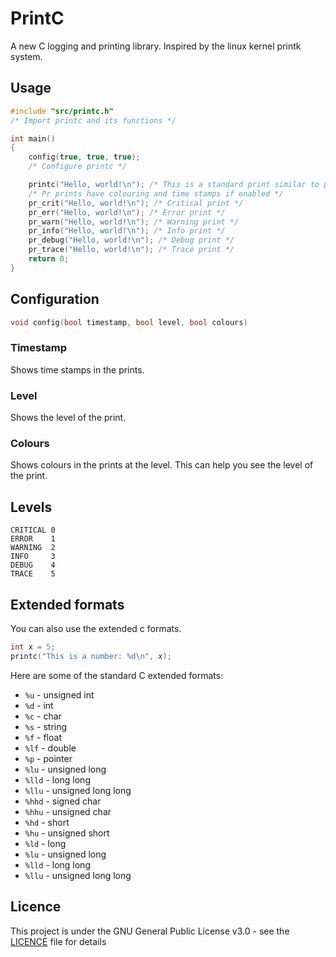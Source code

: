 # PrintC

A new C logging and printing library. Inspired by the linux kernel printk system.

## Usage

```c
#include "src/printc.h"
/* Import printc and its functions */

int main()
{
    config(true, true, true);
    /* Configure printc */

    printc("Hello, world!\n"); /* This is a standard print similar to printf and printk in the linux kernel */
    /* Pr prints have colouring and time stamps if enabled */
    pr_crit("Hello, world!\n"); /* Critical print */
    pr_err("Hello, world!\n"); /* Error print */
    pr_warn("Hello, world!\n"); /* Warning print */
    pr_info("Hello, world!\n"); /* Info print */
    pr_debug("Hello, world!\n"); /* Debug print */
    pr_trace("Hello, world!\n"); /* Trace print */
    return 0;
}
```

## Configuration

```c
void config(bool timestamp, bool level, bool colours)
```

### Timestamp

Shows time stamps in the prints.

### Level

Shows the level of the print.

### Colours

Shows colours in the prints at the level. This can help you see the level of the print.

## Levels

```
CRITICAL 0
ERROR    1
WARNING  2
INFO     3
DEBUG    4
TRACE    5
```

## Extended formats

You can also use the extended c formats.

```c
int x = 5;
printc("This is a number: %d\n", x);
```

Here are some of the standard C extended formats:

-   `%u` - unsigned int
-   `%d` - int
-   `%c` - char
-   `%s` - string
-   `%f` - float
-   `%lf` - double
-   `%p` - pointer
-   `%lu` - unsigned long
-   `%lld` - long long
-   `%llu` - unsigned long long
-   `%hhd` - signed char
-   `%hhu` - unsigned char
-   `%hd` - short
-   `%hu` - unsigned short
-   `%ld` - long
-   `%lu` - unsigned long
-   `%lld` - long long
-   `%llu` - unsigned long long

## Licence

This project is under the GNU General Public License v3.0 - see the [LICENCE](LICENCE) file for details
